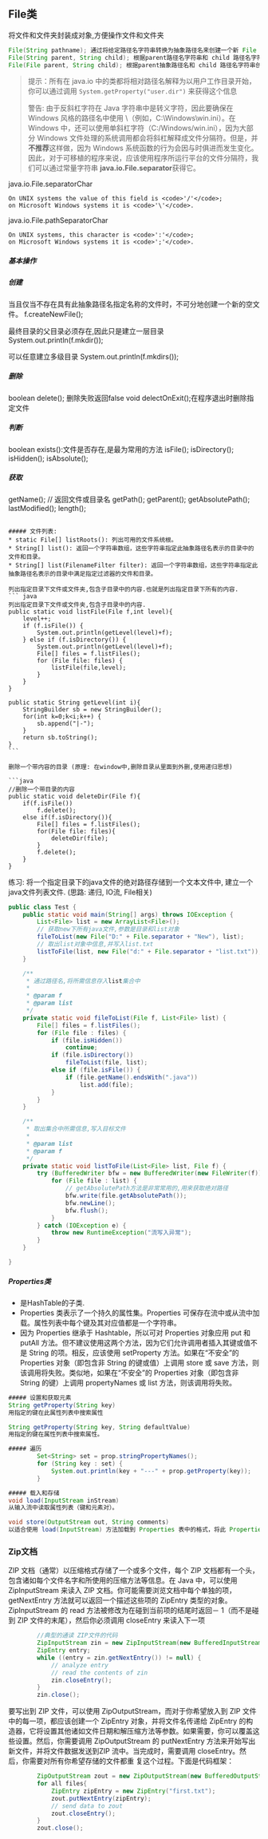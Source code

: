 ## File类

将文件和文件夹封装成对象,方便操作文件和文件夹

```java                  
File(String pathname); 通过将给定路径名字符串转换为抽象路径名来创建一个新 File 实例。 
File(String parent, String child); 根据parent路径名字符串和 child 路径名字符串创建一个新 File 实例。   
File(File parent, String child); 根据parent抽象路径名和 child 路径名字符串创建一个新 File 实例。
```

> 提示：所有在 java.io 中的类都将相对路径名解释为以用户工作目录开始，你可以通过调用 `System.getProperty("user.dir")` 来获得这个信息
>
> 警告: 由于反斜杠字符在 Java 字符串中是转义字符，因此要确保在 Windows 风格的路径名中使用 \\（例如，C:\\Windows\\win.ini）。在 Windows 中，还可以使用单斜杠字符（C:/Windows/win.ini），因为大部分 Windows 文件处理的系统调用都会将斜杠解释成文件分隔符。但是，并**不推荐**这样做，因为 Windows 系统函数的行为会因与时俱进而发生变化。因此，对于可移植的程序来说，应该使用程序所运行平台的文件分隔符，我们可以通过常量字符串 **java.io.File.separator**获得它。         

java.io.File.separatorChar 
```
On UNIX systems the value of this field is <code>'/'</code>; 
on Microsoft Windows systems it is <code>'\'</code>.
```

java.io.File.pathSeparatorChar
```
On UNIX systems, this character is <code>':'</code>; 
on Microsoft Windows systems it is <code>';'</code>.
``` 

##### 基本操作

##### 创建

当且仅当不存在具有此抽象路径名指定名称的文件时，不可分地创建一个新的空文件。
f.createNewFile();

最终目录的父目录必须存在,因此只是建立一层目录
System.out.println(f.mkdir());

可以任意建立多级目录
System.out.println(f.mkdirs());

##### 删除

boolean delete(); 删除失败返回false
void delectOnExit();在程序退出时删除指定文件

##### 判断

boolean exists():文件是否存在,是最为常用的方法
isFile();
isDirectory();
isHidden();
isAbsolute(); 

##### 获取

getName(); // 返回文件或目录名
getPath();
getParent();
getAbsolutePath();
lastModified();
length();
```

##### 文件列表:     
* static File[] listRoots(): 列出可用的文件系统根。      
* String[] list(): 返回一个字符串数组，这些字符串指定此抽象路径名表示的目录中的文件和目录。     
* String[] list(FilenameFilter filter): 返回一个字符串数组，这些字符串指定此抽象路径名表示的目录中满足指定过滤器的文件和目录。  

列出指定目录下文件或文件夹,包含子目录中的内容.也就是列出指定目录下所有的内容.
``` java
列出指定目录下文件或文件夹,包含子目录中的内容.   
public static void listFile(File f,int level){
    level++;
    if (f.isFile()) {
        System.out.println(getLevel(level)+f); 
    } else if (f.isDirectory()) {
        System.out.println(getLevel(level)+f);
        File[] files = f.listFiles();
        for (File file: files) {
            listFile(file,level);
        }          
    }
}
 
public static String getLevel(int i){
    StringBuilder sb = new StringBuilder();
    for(int k=0;k<i;k++) {
        sb.append("|-");
    }
    return sb.toString();
}
```      

删除一个带内容的目录 (原理: 在window中,删除目录从里面到外删,使用递归思想)

```java
//删除一个带目录的内容
public static void deleteDir(File f){
    if(f.isFile())
        f.delete();
    else if(f.isDirectory()){
        File[] files = f.listFiles();
        for(File file: files){
            deleteDir(file);
        }
        f.delete();
    }
}
```

练习: 将一个指定目录下的java文件的绝对路径存储到一个文本文件中, 建立一个java文件列表文件.
(思路: 递归, IO流, File相关)
``` java
public class Test {
	public static void main(String[] args) throws IOException {
		List<File> list = new ArrayList<File>();
		// 获取new下所有java文件,参数是目录和list对象
		fileToList(new File("D:" + File.separator + "New"), list);
		// 取出list对象中信息,并写入list.txt
		listToFile(list, new File("d:" + File.separator + "list.txt"));
	}

	/**
	 * 通过路径名,将所需信息存入list集合中
	 * 
	 * @param f
	 * @param list
	 */
	private static void fileToList(File f, List<File> list) {
		File[] files = f.listFiles();
		for (File file : files) {
			if (file.isHidden())
				continue;
			if (file.isDirectory())
				fileToList(file, list);
			else if (file.isFile()) {
				if (file.getName().endsWith(".java"))
					list.add(file);
			}
		}
	}

	/**
	 * 取出集合中所需信息,写入目标文件
	 * 
	 * @param list
	 * @param f
	 */
	private static void listToFile(List<File> list, File f) {
		try (BufferedWriter bfw = new BufferedWriter(new FileWriter(f))) {
			for (File file : list) {
				// getAbsolutePath方法是非常常用的,用来获取绝对路径
				bfw.write(file.getAbsolutePath());
				bfw.newLine();
				bfw.flush();
			}
		} catch (IOException e) {
			throw new RuntimeException("流写入异常");
		}
	}

}
```

##### Properties类

* 是HashTable的子类.
* Properties 类表示了一个持久的属性集。Properties 可保存在流中或从流中加载。属性列表中每个键及其对应值都是一个字符串。  
* 因为 Properties 继承于 Hashtable，所以可对 Properties 对象应用 put 和 putAll 方法。但不建议使用这两个方法，因为它们允许调用者插入其键或值不是 String 的项。相反，应该使用 setProperty 方法。如果在“不安全”的 Properties 对象（即包含非 String 的键或值）上调用 store 或 save 方法，则该调用将失败。类似地，如果在“不安全”的 Properties 对象（即包含非 String 的键）上调用 propertyNames 或 list 方法，则该调用将失败。
      
``` java
##### 设置和获取元素
String getProperty(String key)           
用指定的键在此属性列表中搜索属性 

String getProperty(String key, String defaultValue)           
用指定的键在属性列表中搜索属性。

##### 遍历
		Set<String> set = prop.stringPropertyNames();
		for (String key : set) {
			System.out.println(key + "---" + prop.getProperty(key));
		}

##### 载入和存储
void load(InputStream inStream)           
从输入流中读取属性列表（键和元素对）。

void store(OutputStream out, String comments)           
以适合使用 load(InputStream) 方法加载到 Properties 表中的格式，将此 Properties 表中的属性列表（键和元素对）写入输出流
```

### Zip文档
ZIP 文档（通常）以压缩格式存储了一个或多个文件，每个 ZIP 文档都有一个头，包含诸如每个文件名字和所使用的压缩方法等信息。在 Java 中，可以使用 ZipInputStream 来读入 ZIP 文档。你可能需要浏览文档中每个单独的项，getNextEntry 方法就可以返回一个描述这些项的 ZipEntry 类型的对象。ZipInputStream 的 read 方法被修改为在碰到当前项的结尾时返回－ 1（而不是碰到 ZIP 文件的末尾），然后你必须调用 closeEntry 来读入下一项
``` java
		//典型的通读 ZIP文件的代码
		ZipInputStream zin = new ZipInputStream(new BufferedInputStream(new FileInputStream("cc.zip")));
		ZipEntry entry;
		while ((entry = zin.getNextEntry()) != null) {
			// analyze entry
			// read the contents of zin
			zin.closeEntry();
		}
		zin.close();
```

要写出到 ZIP 文件，可以使用 ZipOutputStream，而对于你希望放入到 ZIP 文件中的每一项，都应该创建一个 ZipEntry 对象，并将文件名传递给 ZipEntry 的构造器，它将设置其他诸如文件日期和解压缩方法等参数。如果需要，你可以覆盖这些设置。然后，你需要调用 ZipOutputStream 的 putNextEntry 方法来开始写出新文件，并将文件数据发送到ZIP 流中。当完成时，需要调用 closeEntry。然后，你需要对所有你希望存储的文件都重
复这个过程。下面是代码框架：
``` java
		ZipOutputStream zout = new ZipOutputStream(new BufferedOutputStream(new FileOutputStream("cc.zip")));
		for all files{
			ZipEntry zipEntry = new ZipEntry("first.txt");
			zout.putNextEntry(zipEntry);
			// send data to zout
			zout.closeEntry();		
		}
		zout.close();
```
